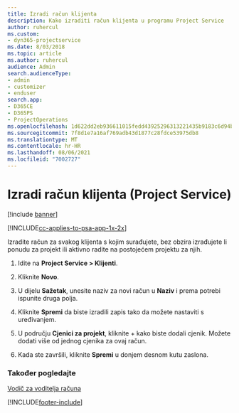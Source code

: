 ```yaml
---
title: Izradi račun klijenta
description: Kako izraditi račun klijenta u programu Project Service
author: ruhercul
ms.custom:
- dyn365-projectservice
ms.date: 8/03/2018
ms.topic: article
ms.author: ruhercul
audience: Admin
search.audienceType:
- admin
- customizer
- enduser
search.app:
- D365CE
- D365PS
- ProjectOperations
ms.openlocfilehash: 1d622dd2eb936611015fedd43925296313221435b9183c6d94bc6e6538518770
ms.sourcegitcommit: 7f8d1e7a16af769adb43d1877c28fdce53975db8
ms.translationtype: MT
ms.contentlocale: hr-HR
ms.lasthandoff: 08/06/2021
ms.locfileid: "7002727"
---
```

# <a name="create-a-customer-account-project-service"></a>Izradi račun klijenta (Project Service)

[!include [banner](../includes/psa-now-project-operations.md)]

[!INCLUDE[cc-applies-to-psa-app-1x-2x](../includes/cc-applies-to-psa-app-1x-2x.md)]

Izradite račun za svakog klijenta s kojim surađujete, bez obzira izrađujete li ponudu za projekt ili aktivno radite na postojećem projektu za njih.  
  
1.  Idite na **Project Service > Klijenti**.  
  
2.  Kliknite **Novo**.  
  
3.  U dijelu **Sažetak**, unesite naziv za novi račun u **Naziv** i prema potrebi ispunite druga polja.  
  
4.  Kliknite **Spremi** da biste izradili zapis tako da možete nastaviti s uređivanjem.  
  
5.  U području **Cjenici za projekt**, kliknite + kako biste dodali cjenik. Možete dodati više od jednog cjenika za ovaj račun.  
  
6.  Kada ste završili, kliknite **Spremi** u donjem desnom kutu zaslona.  
  
### <a name="see-also"></a>Također pogledajte  
 [Vodič za voditelja računa](../psa/account-manager-guide.md)


[!INCLUDE[footer-include](../includes/footer-banner.md)]